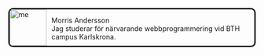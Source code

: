 <div class="byline" style="display: inline-block; border-style: solid; height: 75px; border-radius: 10px 10px 10px 10px;">
<img src="img/me-small.jpg" alt="me" style="float: left; margin-right: 10px; height: 75px; border-radius: 5px 0px 0px 5px;">
<p>Morris Andersson<br>
Jag studerar för närvarande webbprogrammering vid BTH campus Karlskrona.</p></div>
